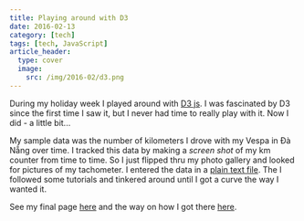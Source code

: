```yaml
---
title: Playing around with D3
date: 2016-02-13
category: [tech]
tags: [tech, JavaScript]
article_header:
  type: cover
  image:
    src: /img/2016-02/d3.png
---
```


During my holiday week I played around with [D3 js](https://d3js.org/). I was fascinated by D3 since the first time I saw it, but I never had time to really play with it. Now I did - a little bit...

My sample data was the number of kilometers I drove with my Vespa in Đà Nẵng over time. I tracked this data by making a _screen shot_ of my km counter from time to time. So I just flipped thru my photo gallery and looked for pictures of my tachometer. I entered the data in a [plain text file](http://tillgartner.com/playgroundd3/vespa.tsv). The I followed some tutorials and tinkered around until I got a curve the way I wanted it.

See my final page [here](http://tillgartner.com/playgroundd3/sample2.html) and the way on how I got there [here](http://tillgartner.com/playgroundd3/index.html).
